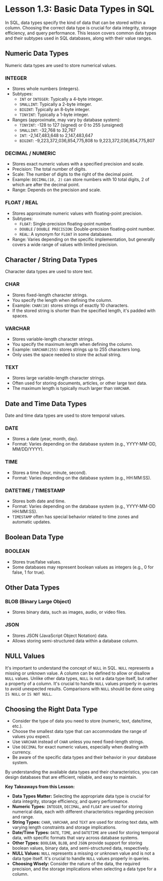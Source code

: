 # Lesson 1.3: Basic Data Types in SQL

In SQL, data types specify the kind of data that can be stored within a column. Choosing the correct data type is crucial for data integrity, storage efficiency, and query performance. This lesson covers common data types and their subtypes used in SQL databases, along with their value ranges.

## Numeric Data Types

Numeric data types are used to store numerical values.

### INTEGER
*   Stores whole numbers (integers).
*   Subtypes:
    *   `INT` or `INTEGER`: Typically a 4-byte integer.
    *   `SMALLINT`: Typically a 2-byte integer.
    *   `BIGINT`: Typically an 8-byte integer.
    *   `TINYINT`: Typically a 1-byte integer.
*   Ranges (approximate, may vary by database system):
    *   `TINYINT`: -128 to 127 (signed) or 0 to 255 (unsigned)
    *   `SMALLINT`: -32,768 to 32,767
    *   `INT`: -2,147,483,648 to 2,147,483,647
    *   `BIGINT`: -9,223,372,036,854,775,808 to 9,223,372,036,854,775,807

### DECIMAL / NUMERIC
*   Stores exact numeric values with a specified precision and scale.
*   Precision: The total number of digits.
*   Scale: The number of digits to the right of the decimal point.
*   Example: `DECIMAL(10, 2)` can store numbers with 10 total digits, 2 of which are after the decimal point.
*   Range: Depends on the precision and scale.

### FLOAT / REAL
*   Stores approximate numeric values with floating-point precision.
*   Subtypes:
    *   `FLOAT`: Single-precision floating-point number.
    *   `DOUBLE` / `DOUBLE PRECISION`: Double-precision floating-point number.
    *   `REAL`: A synonym for `FLOAT` in some databases.
*   Range: Varies depending on the specific implementation, but generally covers a wide range of values with limited precision.

## Character / String Data Types

Character data types are used to store text.

### CHAR
*   Stores fixed-length character strings.
*   You specify the length when defining the column.
*   Example: `CHAR(10)` stores strings of exactly 10 characters.
*   If the stored string is shorter than the specified length, it's padded with spaces.

### VARCHAR
*   Stores variable-length character strings.
*   You specify the maximum length when defining the column.
*   Example: `VARCHAR(255)` stores strings up to 255 characters long.
*   Only uses the space needed to store the actual string.

### TEXT
*   Stores large variable-length character strings.
*   Often used for storing documents, articles, or other large text data.
*   The maximum length is typically much larger than `VARCHAR`.

## Date and Time Data Types

Date and time data types are used to store temporal values.

### DATE
*   Stores a date (year, month, day).
*   Format: Varies depending on the database system (e.g., YYYY-MM-DD, MM/DD/YYYY).

### TIME
*   Stores a time (hour, minute, second).
*   Format: Varies depending on the database system (e.g., HH:MM:SS).

### DATETIME / TIMESTAMP
*   Stores both date and time.
*   Format: Varies depending on the database system (e.g., YYYY-MM-DD HH:MM:SS).
*   `TIMESTAMP` often has special behavior related to time zones and automatic updates.

## Boolean Data Type

### BOOLEAN
*   Stores true/false values.
*   Some databases may represent boolean values as integers (e.g., 0 for false, 1 for true).

## Other Data Types

### BLOB (Binary Large Object)
*   Stores binary data, such as images, audio, or video files.

### JSON
*   Stores JSON (JavaScript Object Notation) data.
*   Allows storing semi-structured data within a database column.

## NULL Values

It's important to understand the concept of `NULL` in SQL. `NULL` represents a missing or unknown value. A column can be defined to allow or disallow `NULL` values. Unlike other data types, `NULL` is not a data type itself, but rather a property of a column. It's crucial to handle `NULL` values properly in queries to avoid unexpected results. Comparisons with `NULL` should be done using `IS NULL` or `IS NOT NULL`.

## Choosing the Right Data Type

*   Consider the type of data you need to store (numeric, text, date/time, etc.).
*   Choose the smallest data type that can accommodate the range of values you expect.
*   Use `VARCHAR` instead of `CHAR` unless you need fixed-length strings.
*   Use `DECIMAL` for exact numeric values, especially when dealing with currency.
*   Be aware of the specific data types and their behavior in your database system.

By understanding the available data types and their characteristics, you can design databases that are efficient, reliable, and easy to maintain.

**Key Takeaways from this Lesson:**

*   **Data Types Matter:** Selecting the appropriate data type is crucial for data integrity, storage efficiency, and query performance.
*   **Numeric Types:** `INTEGER`, `DECIMAL`, and `FLOAT` are used for storing numerical data, each with different characteristics regarding precision and range.
*   **String Types:** `CHAR`, `VARCHAR`, and `TEXT` are used for storing text data, with varying length constraints and storage implications.
*   **Date/Time Types:** `DATE`, `TIME`, and `DATETIME` are used for storing temporal data, with specific formats that vary across database systems.
*   **Other Types:** `BOOLEAN`, `BLOB`, and `JSON` provide support for storing boolean values, binary data, and semi-structured data, respectively.
*   **NULL Values:** `NULL` represents a missing or unknown value and is not a data type itself. It's crucial to handle `NULL` values properly in queries.
*   **Choosing Wisely:** Consider the nature of the data, the required precision, and the storage implications when selecting a data type for a column.